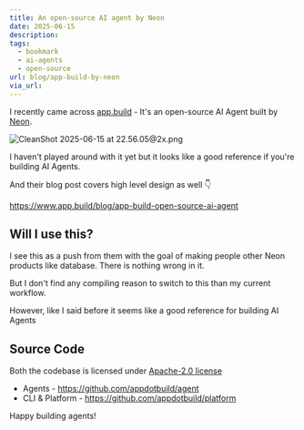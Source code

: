 ```yaml
---
title: An open-source AI agent by Neon
date: 2025-06-15
description: 
tags:
  - bookmark
  - ai-agents
  - open-source
url: blog/app-build-by-neon
via_url:
---
```

I recently came across [app.build](https://www.app.build/) - It's an open-source AI Agent built by [Neon](https://neon.com/).

![CleanShot 2025-06-15 at 22.56.05@2x.png](/images/CleanShot-2025-06-15-at-22.56.05-at-2x.png)

I haven't played around with it yet but it looks like a good reference if you're building AI Agents.

And their blog post covers high level design as well 👇

https://www.app.build/blog/app-build-open-source-ai-agent

## Will I use this?
I see this as a push from them with the goal of making people other Neon products like database. There is nothing wrong in it. 

But I don't find any compiling reason to switch to this than my current workflow.

However, like I said before it seems like a good reference for building AI Agents

## Source Code

Both the codebase is licensed under [Apache-2.0 license](https://github.com/appdotbuild/platform#Apache-2.0-1-ov-file)

- Agents - https://github.com/appdotbuild/agent 
- CLI & Platform - https://github.com/appdotbuild/platform

Happy building agents!